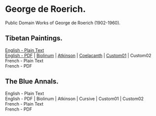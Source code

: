 # George de Roerich.

Public Domain Works of George de Roerich (1902-1960).

## Tibetan Paintings.

[English - Plain Text](tibetan-paintings/full-text-english.md)  
[English - PDF](https://cdn.solaranamnesis.com/GeorgeRoerich/tibetan-paintings-1925-english.pdf) | [Biolinum](https://cdn.solaranamnesis.com/GeorgeRoerich/tibetan-paintings-1925-english-biolinum.pdf) | [Atkinson](https://cdn.solaranamnesis.com/GeorgeRoerich/tibetan-paintings-1925-english-atkinson.pdf) | [Coelacanth](https://cdn.solaranamnesis.com/GeorgeRoerich/tibetan-paintings-1925-english-coelacanth.pdf) | [Custom01]([Custom01](https://cdn.solaranamnesis.com/GeorgeRoerich/tibetan-paintings-1925-english-custom01.pdf)) | Custom02  
French - Plain Text  
French - PDF  

## The Blue Annals.

English - Plain Text  
English - PDF | Biolinum | Atkinson | Cursive | Custom01 | Custom02  
French - Plain Text  
French - PDF  
